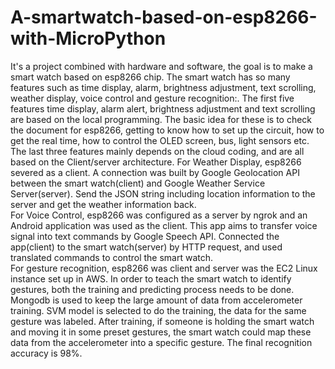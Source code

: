 # A-smartwatch-based-on-esp8266-with-MicroPython
It's a project combined with hardware and software, the goal is to make a smart watch based on esp8266 chip. The smart watch has so many features such as time display, alarm, brightness adjustment, text scrolling, weather display, voice control and gesture recognition:. 
The first five features time display, alarm alert, brightness adjustment and text scrolling are based on the local programming. The basic idea for these is to check the document for esp8266, getting to know how to set up the circuit, how to get the real time, how to control the OLED screen, bus, light sensors etc. 
The last three features mainly depends on the cloud coding, and are all based on the Client/server architecture. 
For Weather Display, esp8266 severed as a client. A connection was built by Google Geolocation API between the smart watch(client) and Google Weather Service Server(server). Send the JSON string including location information to the server and get the weather information back.  
For Voice Control, esp8266 was configured as a server by ngrok and an Android application was used as the client. This app aims to transfer voice signal into text commands by Google Speech API. Connected the app(client) to the smart watch(server) by HTTP request, and used translated commands to control the smart watch.  
For gesture recognition, esp8266 was client and server was the EC2 Linux instance set up in AWS. In order to teach the smart watch to identify gestures, both the training and predicting process needs to be done. Mongodb is used to keep the large amount of data from accelerometer training. SVM model is selected to do the training, the data for the same gesture was labeled. After training, if someone is holding the smart watch and moving it in some preset gestures, the smart watch could map these data from the accelerometer into a specific gesture. The final recognition accuracy is 98%.
